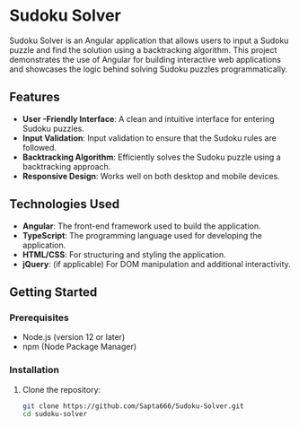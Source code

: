 # Sudoku Solver

Sudoku Solver is an Angular application that allows users to input a Sudoku puzzle and find the solution using a backtracking algorithm. This project demonstrates the use of Angular for building interactive web applications and showcases the logic behind solving Sudoku puzzles programmatically.

## Features

- **User -Friendly Interface**: A clean and intuitive interface for entering Sudoku puzzles.
- **Input Validation**: Input validation to ensure that the Sudoku rules are followed.
- **Backtracking Algorithm**: Efficiently solves the Sudoku puzzle using a backtracking approach.
- **Responsive Design**: Works well on both desktop and mobile devices.

## Technologies Used

- **Angular**: The front-end framework used to build the application.
- **TypeScript**: The programming language used for developing the application.
- **HTML/CSS**: For structuring and styling the application.
- **jQuery**: (if applicable) For DOM manipulation and additional interactivity.

## Getting Started

### Prerequisites

- Node.js (version 12 or later)
- npm (Node Package Manager)

### Installation

1. Clone the repository:
   ```bash
   git clone https://github.com/Sapta666/Sudoku-Solver.git
   cd sudoku-solver
